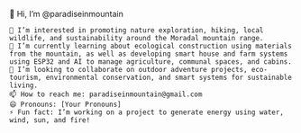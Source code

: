 👋 Hi, I’m @paradiseinmountain

    👀 I’m interested in promoting nature exploration, hiking, local wildlife, and sustainability around the Moradal mountain range.
    🌱 I’m currently learning about ecological construction using materials from the mountain, as well as developing smart house and farm systems using ESP32 and AI to manage agriculture, communal spaces, and cabins.
    💞️ I’m looking to collaborate on outdoor adventure projects, eco-tourism, environmental conservation, and smart systems for sustainable living.
    📫 How to reach me: paradiseinmountain@gmail.com
    😄 Pronouns: [Your Pronouns]
    ⚡ Fun fact: I’m working on a project to generate energy using water, wind, sun, and fire!
